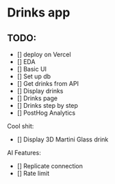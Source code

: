 # Drinks app 

## TODO:

- [] deploy on Vercel
- [] EDA
- [] Basic UI
- [] Set up db
- [] Get drinks from API
- [] Display drinks
- [] Drinks page
- [] Drinks step by step
- [] PostHog Analytics 

Cool shit:
- [] Display 3D Martini Glass drink

AI Features:
- [] Replicate connection
- [] Rate limit 